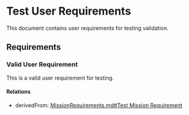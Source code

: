 # Test User Requirements

This document contains user requirements for testing validation.

## Requirements

### Valid User Requirement

This is a valid user requirement for testing.

#### Relations
  * derivedFrom: [MissionRequirements.md#Test Mission Requirement](MissionRequirements.md#test-mission-requirement)
